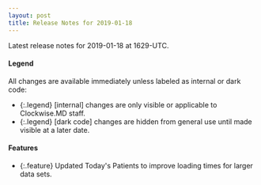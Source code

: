 ```yaml
---
layout: post
title: Release Notes for 2019-01-18
---
```


Latest release notes for 2019-01-18 at 1629-UTC.

<div class='legend' markdown='1'>

#### Legend

All changes are available immediately unless labeled as internal or dark code:

- {:.legend} [internal] changes are only visible or applicable to Clockwise.MD staff.
- {:.legend} [dark code] changes are hidden from general use until made visible at a later date.

</div>

<div class='features' markdown='1'>

#### Features

- {:.feature} Updated Today's Patients to improve loading times for larger data sets.

</div>

